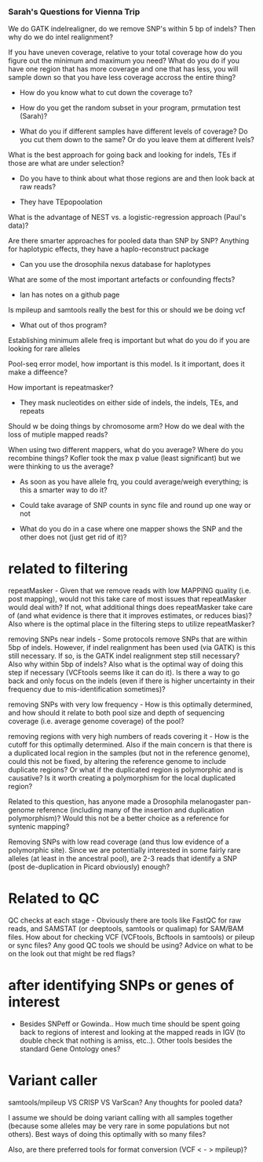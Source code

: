 ### Sarah's Questions for Vienna Trip

We do GATK indelrealigner, do we remove SNP's within 5 bp of indels? Then why do we do intel realignment?

If you have uneven coverage, relative to your total coverage how do you figure out the minimum and maximum you need? What do you do if you have one region that has more coverage and one that has less, you will sample down so that you have less coverage accross the entire thing? 
 
 - How do you know what to cut down the coverage to?
 
 - How do you get the random subset in your program, prmutation test (Sarah)?
 
 - What do you if different samples have different levels of coverage? Do you cut them down to the same? Or do you leave them at different lvels?
  
What is the best approach for going back and looking for indels, TEs if those are what are under selection?
 - Do you have to think about what those regions are and then look back at raw reads?
  
 - They have TEpopoolation
  
What is the advantage of NEST vs. a logistic-regression approach (Paul's data)?

Are there smarter approaches for pooled data than SNP by SNP? Anything for haplotypic effects, they have a haplo-reconstruct package
  
 - Can you use the drosophila nexus database for haplotypes
  
What are some of the most important artefacts or confounding ffects?
 
 - Ian has notes on a github page
  
Is mpileup and samtools really the best for this or should we be doing vcf
 
 - What out of thos program?
  
Establishing minimum allele freq is important but what do you do if you are looking for rare alleles

Pool-seq error model, how important is this model. Is it important, does it make a diffeence?

How important is repeatmasker?
 
 - They mask nucleotides on either side of indels, the indels, TEs, and repeats
  
Should w be doing things by chromosome arm? How do we deal with the loss of mutiple mapped reads?

When using two different mappers, what do you average? Where do you recombine things? Kofler took the max p value (least significant) but we were thinking to us the average?
 
 - As soon as you have allele frq, you could average/weigh everything; is this a smarter way to do it?
 
 - Could take avarage of SNP counts in sync file and round up one way or not
 
 - What do you do in a case where one mapper shows the SNP and the other does not (just get rid of it)?
  

# related to filtering
  repeatMasker - Given that we remove reads with low MAPPING quality (i.e. post mapping), would not this take care of most issues that repeatMasker would deal with? If not, what additional things does repeatMasker take care of (and what evidence is there that it improves estimates, or reduces bias)? Also where is the optimal place in the filtering steps to utilize repeatMasker?

removing SNPs near indels - Some protocols remove SNPs that are within 5bp of indels. However, if indel realignment has been used (via GATK) is this still necessary. If so, is the GATK indel realignment step still necessary? Also why within 5bp of indels? Also what is the optimal way of doing this step if necessary (VCFtools seems like it can do it). Is there a way to go back and only focus on the indels (even if there is higher uncertainty in their frequency due to mis-identification sometimes)?

removing SNPs with very low frequency - How is this optimally determined, and how should it relate to both pool size and depth of sequencing coverage (i.e. average genome coverage) of the pool?

removing regions with very high numbers of reads covering it - How is the cutoff for this optimally determined. Also if the main concern is that there is a duplicated local region in the samples (but not in the reference genome), could this not be fixed, by altering the reference genome to include duplicate regions? Or what if the duplicated region is polymorphic and is causative? Is it worth creating a polymorphism for the local duplicated region?

Related to this question, has anyone made a Drosophila melanogaster pan-genome reference (including many of the insertion and duplication polymorphism)? Would this not be a better choice as a reference for syntenic mapping?

Removing SNPs with low read coverage (and thus low evidence of a polymorphic site). Since we are potentially interested in some fairly rare alleles (at least in the ancestral pool), are 2-3 reads that identify a SNP (post de-duplication in Picard obviously) enough? 

# Related to QC

QC checks at each stage - Obviously there are tools like FastQC for raw reads, and SAMSTAT (or deeptools, samtools or qualimap) for SAM/BAM files. How about for checking VCF (VCFtools, Bcftools in samtools) or pileup or sync files? Any good QC tools we should be using? Advice on what to be on the look out that might be red flags?

# after identifying SNPs or genes of interest
- Besides SNPeff or Gowinda.. How much time should be spent going back to regions of interest and looking at the mapped reads in IGV (to double check that nothing is amiss, etc..). Other tools besides the standard Gene Ontology ones?


# Variant caller

samtools/mpileup VS CRISP VS VarScan? Any thoughts for pooled data?

I assume we should be doing variant calling with all samples together (because some alleles may be very rare in some populations but not others). Best ways of doing this optimally with so many files?

Also, are there preferred tools for format conversion (VCF < - > mpileup)?
